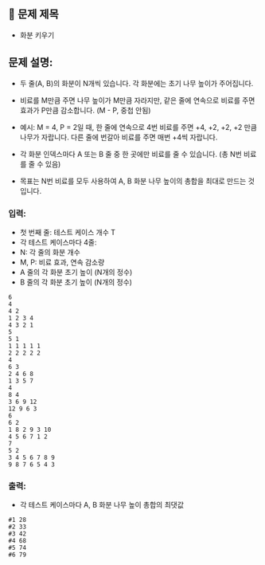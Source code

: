 ## 📌 문제 제목
- 화분 키우기

## **문제 설명:**
- 두 줄(A, B)의 화분이 N개씩 있습니다. 각 화분에는 초기 나무 높이가 주어집니다.
- 비료를 M만큼 주면 나무 높이가 M만큼 자라지만, 같은 줄에 연속으로 비료를 주면 효과가 P만큼 감소합니다. (M - P, 중첩 안됨)

- 예시: M = 4, P = 2일 때, 한 줄에 연속으로 4번 비료를 주면 +4, +2, +2, +2 만큼 나무가 자랍니다.
  다른 줄에 번갈아 비료를 주면 매번 +4씩 자랍니다.

- 각 화분 인덱스마다 A 또는 B 줄 중 한 곳에만 비료를 줄 수 있습니다. (총 N번 비료를 줄 수 있음)

- 목표는 N번 비료를 모두 사용하여 A, B 화분 나무 높이의 총합을 최대로 만드는 것입니다.

### **입력:**

- 첫 번째 줄: 테스트 케이스 개수 T
- 각 테스트 케이스마다 4줄:
- N: 각 줄의 화분 개수
- M, P: 비료 효과, 연속 감소량
- A 줄의 각 화분 초기 높이 (N개의 정수)
- B 줄의 각 화분 초기 높이 (N개의 정수)

```
6
4
4 2
1 2 3 4
4 3 2 1
5
5 1
1 1 1 1 1
2 2 2 2 2
4
6 3
2 4 6 8
1 3 5 7
4
8 4
3 6 9 12
12 9 6 3
6
6 2
1 8 2 9 3 10
4 5 6 7 1 2
7
5 2
3 4 5 6 7 8 9
9 8 7 6 5 4 3
```

### **출력:**

- 각 테스트 케이스마다 A, B 화분 나무 높이 총합의 최댓값

```
#1 28
#2 33
#3 42
#4 68
#5 74
#6 79
```
